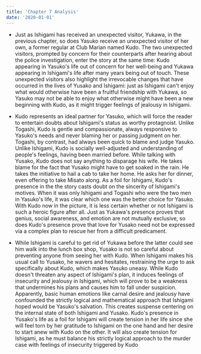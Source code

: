 ```yaml
---
title: 'Chapter 7 Analysis'
date: '2020-01-01'
---
```


- Just as Ishigami has received an unexpected visitor, Yukawa, in the previous chapter, so does Yasuko receive an unexpected visitor of her own, a former regular at Club Marian named Kudo. The two unexpected visitors, prompted by concern for their counterparts after hearing about the police investigation, enter the story at the same time: Kudo appearing in Yasuko's life out of concern for her well-being and Yukawa appearing in Ishigami's life after many years being out of touch. These unexpected visitors also highlight the irrevocable changes that have occurred in the lives of Yusako and Ishigami: just as Ishigami can't enjoy what would otherwise have been a fruitful friendship with Yukawa, so Yasuko may not be able to enjoy what otherwise might have been a new beginning with Kudo, as it might trigger feelings of jealousy in Ishigami.

- Kudo represents an ideal partner for Yasuko, which will force the reader to entertain doubts about Ishigami's status as worthy protagnoist. Unlike Togashi, Kudo is gentle and compassionate, always responsive to Yasuko's needs and never blaming her or passing judgment on her. Togashi, by contrast, had always been quick to blame and judge Yasuko. Unlike Ishigami, Kudo is socially well-adjusted and understanding of people's feelings, having been married before. While talking with Yusako, Kudo does not say anything to disparage his wife. He takes blame for the fact that Yusako might have to get soaked in the rain. He takes the initiative to hail a cab to take her home. He asks her for dinner, even offering to take Misato along. As a foil for Ishigami, Kudo's presence in the the story casts doubt on the sincerity of Ishigami's motives. When it was only Ishigami and Togashi who were the two men in Yasuko's life, it was clear which one was the better choice for Yasuko. With Kudo now in the picture, it is less certain whether or not Ishigami is such a heroic figure after all. Just as Yukawa's presence proves that genius, social awareness, and emotion are not mutually exclusive, so does Kudo's presence prove that love for Yusako need not be expressed via a complex plan to rescue her from a difficult predicament.

- While Ishigami is careful to get rid of Yukawa before the latter could see him walk into the lunch box shop, Yusako is not so careful about preventing anyone from seeing her with Kudo. When Ishigami makes his usual call to Yusako, he wavers and hesitates, restraining the urge to ask specifically about Kudo, which makes Yasuko uneasy. While Kudo doesn't threaten any aspect of Ishigami's plan, it induces feelings of insecurity and jealousy in Ishigami, which will prove to be a weakness that undermines his plans and causes him to fall under suspicion. Apparently, basic human emotions like carnal desire and jealousy have confounded the strictly logical and mathematical approach that Ishigami hoped would be Yasuko's salvation. This creates suspense centering on the internal state of both Ishigami and Yusako. Kudo's presence in Yusako's life as a foil for Ishigami will create tension in her life since she will feel torn by her gratitude to Ishigami on the one hand and her desire to start anew with Kudo on the other. It will also create tension for Ishigami, as he must balance his strictly logical approach to the murder case with feelings of insecurity triggered by Kudo